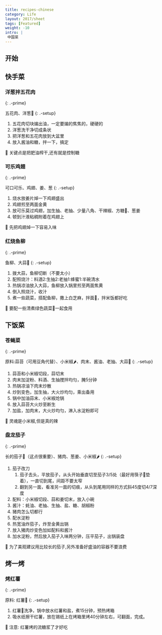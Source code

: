 ```yaml
---
title: recipes-chinese
category: Life
layout: 2017/sheet
tags: [Featured]
weight: -10
intro: |
 中国菜
---
```


## 开始

## 快手菜

### 洋葱拌五花肉

{: .-prime}

五花肉、洋葱🧅
{: .-setup}

1. 五花肉切块煸出油，一定要煸的焦焦的，硬硬的
2. 洋葱洗干净切成条状
3. 把洋葱和五花肉放到大盆里
4. 放入酱油和糖，拌一下，搞定

📌  关键点是把肥油榨干,还有就是控制糖

### 可乐鸡翅

{: .-prime}

可口可乐、鸡翅、姜、葱
{: .-setup}

1. 烧水放姜片焯一下鸡翅盛出
2. 鸡翅煎至两面金黄
3. 放可乐莫过鸡翅，加生抽、老抽、少量八角、干辣椒、方糖🍬、葱姜
4. 顿到汁液粘稠附着在鸡翅上

📌  先把鸡翅焯一下容易入味

### 红烧鱼柳

{: .-prime}

鱼柳、大蒜🧄
{: .-setup}

1. 拨大蒜，鱼柳切断（不要太小）
2. 配照烧汁：料酒2:生抽2:老抽1:蜂蜜1:半碗清水
3. 热锅凉油放入大蒜，鱼柳放入锅里煎至两面焦黄
4. 倒入照烧汁，收汁
5. 煮一些蔬菜，搭配鱼柳，撒上白芝麻，拌面🍜，拌米饭都好吃

📌  要配一些清煮绿色蔬菜🥬一起食用

## 下饭菜

### 苍蝇菜


{: .-prime}

原料:蒜苔（可用豆角代替）、小米椒🌶️、肉末、酱油、老抽、大蒜🧄
{: .-setup}

1. 蒜苔和小米椒切段，蒜切末
2. 肉末加淀粉、料酒、生抽搅拌均匀，腌5分钟
3. 热锅凉油下肉末炒散
4. 炒到变色，加生抽，大火炒均匀，乘出备用
5. 锅中加油蒜末、小米椒炝锅
6. 放入蒜苔大火炒至断生
7. 加盐，加肉末，大火炒均匀，淋入水淀粉即可

📌  灵魂是小米椒,但是真的辣

### 盘龙茄子

{: .-prime}

长的茄子🍆（这点很重要）、猪肉、葱姜、小米椒🌶️
{: .-setup}

1. 茄子改刀
    1. 茄子去头，平放茄子，从头开始垂直切至茄子3/5处（最好用筷子🥢垫着），一直切到尾，间距不要太窄
    2. 翻到另一面，看准另一面的切痕，从头到尾用同样的方式斜45度切4/7深度
2. 配料：小米椒切段、蒜和姜切末，放入小碗
3. 酱汁：蚝油、老抽、生抽、盐、糖、胡椒粉
4. 猪肉怎么切都行
5. 配水淀粉
6. 热宽油炸茄子，炸至金黄出锅
7. 放入猪肉炒变色加如配料和酱汁
8. 加水淀粉，然后放入茄子入味两分钟，压平茄子，出锅装盘

📌 为了美观建议用比较长的茄子,另外准备好盛油的容器不要浪费

## 烤一烤

### 烤红薯

{: .-prime}

原料: 红薯🍠
{: .-setup}

1. 红薯🍠洗净，锅中放水红薯和盐，煮15分钟，预热烤箱
2. 吸水纸擦干红薯，放在锡纸上在烤箱里烤40分钟左右，可翻面，完成。

📌 注意: 红薯烤的流糖浆了才好吃
